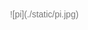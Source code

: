 <style>
body {
	font-family: sans-serif;
	color: #777;
	margin: 0px;
	overflow: hidden;
}
img {
	object-fit: contain;
}
body, section, img, video {
	width: 100vw;
	height: 100vh;
}
embed {
	width: 80%;
	height: 80%;
}
section {
	display: grid;
	place-items: center;
}
#progress-outer {
	position: absolute;
	bottom: 0%;
	left: 0%;
	width: 100vw;
}
#progress-inner {
	height: 2em;
	width: 0px;
	background: tomato;
}
</style>

<script>
function fitEmbeds() {
	document.getElementsByTagName('section')
}

function onContentLoaded() {
	const slideDuration = 20
	const sections = document.getElementsByTagName('section')
	const videos = document.getElementsByTagName('video')
	const progressInner = document.getElementById('progress-inner')
	let currentSlide = 0
	let slideStart = Date.now() / 1000

	function display(slide) {
		slideStart = Date.now() / 1000
		currentSlide = Math.min(Math.max(slide, 0), sections.length - 1)
		Array.from(sections).forEach((section, index) => {
			const shown = index === currentSlide
			section.style.display = shown ? null : 'none'
			if (shown) {
				// if section contains a video, play the video from start
				Array.from(section.getElementsByTagName('video'))
					.forEach(video => {
						video.currentTime = 0
						video.play()
					})
			}
		})
	}
	
	function update() {
		requestAnimationFrame(update)
		const progress = (Date.now() / 1000 - slideStart) / slideDuration * 100
		progressInner.style.width = `${Math.min(progress, 100)}%`
		if (currentSlide === sections.length - 1) {
			return
		}
		if (progress > 100) {
			display(currentSlide + 1)
		}
	}

	update()
   	display(0)
	document.addEventListener('click', event => display(currentSlide + 1))
	document.addEventListener('keydown', event => {
		if (['ArrowRight', 'ArrowUp', ' '].includes(event.key)) {
			display(currentSlide + 1)
		} else if (['ArrowLeft', 'ArrowDown'].includes(event.key)) {
			display(currentSlide - 1)
		}
	})
}
// document.addEventListener("DOMContentLoaded", onContentLoaded)
document.addEventListener('keydown', onContentLoaded, {once: true})
</script>

<script>
// recommended css: 

function toggleFullScreen() {
    if (document.fullscreenElement ||
        document.webkitFullscreenElement ||
        document.mozFullscreenElement ||
        document.msFullscreenElement) {
        (document.exitFullscreen ||
         document.webkitExitFullscreen ||
         document.mozCancelFullScreen ||
         document.msExitFullscreen).bind(document)();
    } else {
        (document.body.requestFullscreen ||
         document.body.webkitRequestFullscreen ||
         document.body.mozRequestFullScreen ||
         document.body.msRequestFullScreen).bind(document.body)();
    }
}
document.addEventListener('keydown', event => {
    if(event.key === 'f') toggleFullScreen();
})
</script>

<div id="progress-outer"><div id="progress-inner"></div></div>

<section>
<!-- https://www.raspberrypi.org/ -->
![pi](./static/pi.jpg)
</section>

<section>
<!-- https://www.reddit.com/r/raspberry_pi/comments/96ke4f/my_gamer_son_is_learning_how_merciless_the_old/ -->
![emulator](./static/emulator.jpg)
</section>

<section>
<!-- https://www.reddit.com/r/raspberry_pi/comments/95n7fd/night_vision_zero_night_vision_goggles_for_less/ -->
![night-vision](./static/night-vision.jpg)
</section>

<section>
<!-- https://forum.kodi.tv/showthread.php?tid=209343 -->
![media-center](./static/media-center.jpg)
Music, Movies, TV Shows. Smart tv.
</section>

<section>
<!-- pi-hole.net -->
![pihole](./static/pihole.png)
</section>

<section>
<!-- https://developer.amazon.com/docs/alexa-voice-service/set-up-raspberry-pi.html -->
![alexa](./static/alexa.jpg)
Voice assistant
</section>

<section>
<!-- https://learn.adafruit.com/pigrrl-2/overview -->
![pigrrl](./static/pigrrl.jpg)
</section>

<section>
<!-- https://howchoo.com/g/y2rhnzm3odz/control-your-3d-printer-with-octoprint-and-raspberry-pi -->
![octoprint](./static/octoprint.png)
</section>

<section>
<!-- https://www.raspberrypi.org/ -->
![security-cam](./static/security-cam.jpg)
</section>

<section>
<!-- https://www.reddit.com/r/raspberry_pi/comments/9637zg/raspi_used_in_robot_that_finds_waldo_with_ai/ -->
<video autoplay name="media">
	<source src="./static/waldo.webm" type="video/webm"/>
</video>
</section>

<section>
<div>

# Image sources

In order of presentation.

**Raspberry pi**
[raspberrypi.org/](https://www.raspberrypi.org/)

**Emulator**
[reddit.com/r/raspberry_pi/comments/96ke4f/my_gamer_son_is_learning_how_merciless_the_old/](https://www.reddit.com/r/raspberry_pi/comments/96ke4f/my_gamer_son_is_learning_how_merciless_the_old/)

**Night Vision**
[reddit.com/r/raspberry_pi/comments/95n7fd/night_vision_zero_night_vision_goggles_for_less/](https://www.reddit.com/r/raspberry_pi/comments/95n7fd/night_vision_zero_night_vision_goggles_for_less/)

**Mediacenter**
[forum.kodi.tv/showthread.php?tid=209343](https://forum.kodi.tv/showthread.php?tid=209343)

**Ad blocker**
[pi-hole.net](https://pi-hole.net)

**Voice Assistant**
[developer.amazon.com/docs/alexa-voice-service/set-up-raspberry-pi.html](https://developer.amazon.com/docs/alexa-voice-service/set-up-raspberry-pi.html)

**Pigirrl**
[learn.adafruit.com/pigrrl-2/overview](https://learn.adafruit.com/pigrrl-2/overview)

**Octopi**
[howchoo.com/g/y2rhnzm3odz/control-your-3d-printer-with-octoprint-and-raspberry-pi](https://howchoo.com/g/y2rhnzm3odz/control-your-3d-printer-with-octoprint-and-raspberry-pi)

**Camera Attachment**
[raspberrypi.org/](https://www.raspberrypi.org/)

**Waldo**
[reddit.com/r/raspberry_pi/comments/9637zg/raspi_used_in_robot_that_finds_waldo_with_ai/](https://www.reddit.com/r/raspberry_pi/comments/9637zg/raspi_used_in_robot_that_finds_waldo_with_ai/)

</div>
</section>
